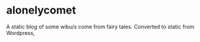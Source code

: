 # alonelycomet
A static blog of some wibu/s come from fairy tales. Converted to static from Wordpress,

